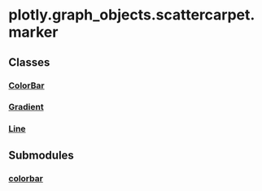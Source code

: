 # plotly.graph_objects.scattercarpet.marker

## Classes

### [ColorBar](ColorBar.md)

### [Gradient](Gradient.md)

### [Line](Line.md)


## Submodules

### [colorbar](colorbar-package/index.md)


